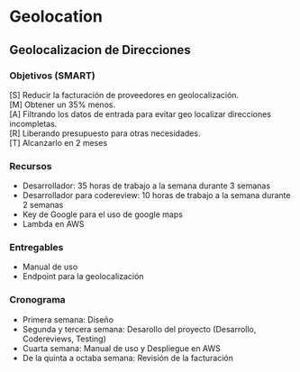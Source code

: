 # Geolocation

## Geolocalizacion de Direcciones  
### Objetivos (SMART)
[S] Reducir la facturación de proveedores en geolocalización.  
[M] Obtener un 35% menos.  
[A] Filtrando los datos de entrada para evitar geo localizar direcciones incompletas.  
[R] Liberando presupuesto para otras necesidades.  
[T] Alcanzarlo en 2 meses  
### Recursos
* Desarrollador: 35 horas de trabajo a la semana durante 3 semanas  
* Desarrollador para codereview: 10 horas de trabajo a la semana durante 2 semanas  
* Key de Google para el uso de google maps
* Lambda en AWS
### Entregables
* Manual de uso
* Endpoint para la geolocalización
###  Cronograma
* Primera semana: Diseño
* Segunda y tercera semana: Desarollo del proyecto (Desarrollo, Codereviews, Testing)
* Cuarta semana: Manual de uso y Despliegue en AWS
* De la quinta a octaba semana: Revisión de la facturación
